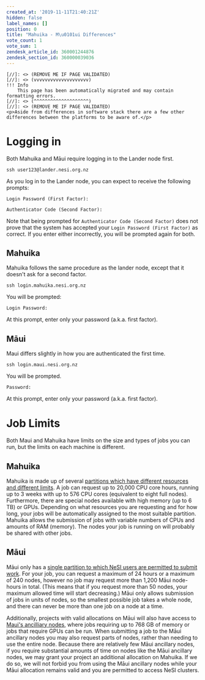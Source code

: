 ```yaml
---
created_at: '2019-11-11T21:40:21Z'
hidden: false
label_names: []
position: 0
title: "Mahuika - M\u0101ui Differences"
vote_count: 1
vote_sum: 1
zendesk_article_id: 360001244876
zendesk_section_id: 360000039036
---
```



    [//]: <> (REMOVE ME IF PAGE VALIDATED)
    [//]: <> (vvvvvvvvvvvvvvvvvvvv)
    !!! Info
        This page has been automatically migrated and may contain formatting errors.
    [//]: <> (^^^^^^^^^^^^^^^^^^^^)
    [//]: <> (REMOVE ME IF PAGE VALIDATED)
    <p>Aside from differences in software stack there are a few other differences between the platforms to be aware of.</p>
<h1>Logging in</h1>
<p>Both Mahuika and Māui require logging in to the Lander node first.</p>
<pre><code>ssh user123@lander.nesi.org.nz</code></pre>
<p>As you log in to the Lander node, you can expect to receive the following prompts:</p>
<pre><code>Login Password (First Factor):</code></pre>
<pre><code>Authenticator Code (Second Factor):</code></pre>
<p>Note that being prompted for <code>Authenticator Code (Second Factor)</code> does not prove that the system has accepted your <code>Login Password (First Factor)</code> as correct. If you enter either incorrectly, you will be prompted again for both.</p>
<h2>Mahuika</h2>
<p>Mahuika follows the same procedure as the lander node, except that it doesn't ask for a second factor.</p>
<pre><code>ssh login.mahuika.nesi.org.nz</code></pre>
<p>You will be prompted:</p>
<pre><code>Login Password:</code></pre>
<p>At this prompt, enter only your password (a.k.a. first factor).</p>
<h2>Māui</h2>
<p>Maui differs slightly in how you are authenticated the first time.</p>
<pre><code>ssh login.maui.nesi.org.nz</code></pre>
<p>You will be prompted.</p>
<pre><code>Password:</code></pre>
<p>At this prompt, enter only your password (a.k.a. first factor).</p>
<h1>Job Limits</h1>
<p>Both Maui and Mahuika have limits on the size and types of jobs you can run, but the limits on each machine is different.</p>
<h2>Mahuika</h2>
<p>Mahuika is made up of several <a href="https://support.nesi.org.nz/hc/en-gb/articles/360000204076" target="_self">partitions which have different resources and different limits</a>. A job can request up to 20,000 CPU core hours, running up to 3 weeks with up to 576 CPU cores (equivalent to eight full nodes). Furthermore, there are special nodes available with high memory (up to 6 TB) or GPUs. Depending on what resources you are requesting and for how long, your jobs will be automatically assigned to the most suitable partition. Mahuika allows the submission of jobs with variable numbers of CPUs and amounts of RAM (memory). The nodes your job is running on will probably be shared with other jobs.</p>
<h2>Māui</h2>
<p>Māui only has a <a href="https://support.nesi.org.nz/hc/en-gb/articles/360000204116" target="_self">single partition to which NeSI users are permitted to submit work</a>. For your job, you can request a maximum of 24 hours or a maximum of 240 nodes, however no job may request more than 1,200 Māui node-hours in total. (This means that if you request more than 50 nodes, your maximum allowed time will start decreasing.) Māui only allows submission of jobs in units of nodes, so the smallest possible job takes a whole node, and there can never be more than one job on a node at a time.</p>
<p>Additionally, projects with valid allocations on Māui will also have access to <a href="https://support.nesi.org.nz/hc/en-gb/articles/360000203776" target="_self">Maui's ancilliary nodes,</a> where jobs requiring up to 768 GB of memory or jobs that require GPUs can be run. When submitting a job to the Māui ancillary nodes you may also request parts of nodes, rather than needing to use the entire node. Because there are relatively few Māui ancillary nodes, if you require substantial amounts of time on nodes like the Māui ancillary nodes, we may grant your project an additional allocation on Mahuika. If we do so, we will not forbid you from using the Māui ancillary nodes while your Māui allocation remains valid and you are permitted to access NeSI clusters.</p>